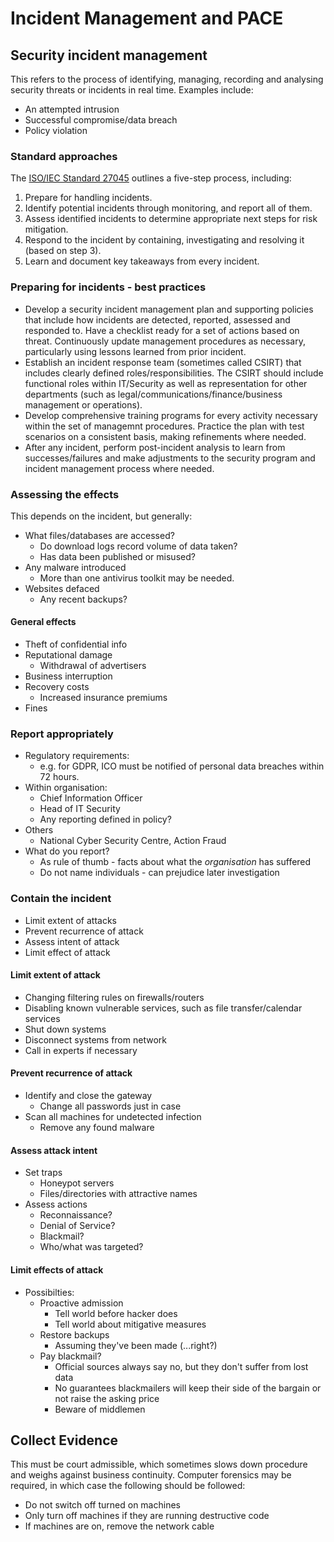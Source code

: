 # Incident Management and PACE

## Security incident management

This refers to the process of identifying, managing, recording and analysing security threats or incidents in real time. Examples include:
- An attempted intrusion
- Successful compromise/data breach
- Policy violation

### Standard approaches

The [ISO/IEC Standard 27045](http://www.iso27001security.com/html/27035.html) outlines a five-step process, including:
1) Prepare for handling incidents.
2) Identify potential incidents through monitoring, and report all of them.
3) Assess identified incidents to determine appropriate next steps for risk mitigation.
4) Respond to the incident by containing, investigating and resolving it (based on step 3).
5) Learn and document key takeaways from every incident.

### Preparing for incidents - best practices

- Develop a security incident management plan and supporting policies that include how incidents are detected, reported, assessed and responded to. Have a checklist ready for a set of actions based on threat. Continuously update management procedures as necessary, particularly using lessons learned from prior incident.
- Establish an incident response team (sometimes called CSIRT) that includes clearly defined roles/responsibilities. The CSIRT should include functional roles within IT/Security as well as representation for other departments (such as legal/communications/finance/business management or operations).
- Develop comprehensive training programs for every activity necessary within the set of managemnt procedures. Practice the plan with test scenarios on a consistent basis, making refinements where needed.
- After any incident, perform post-incident analysis to learn from successes/failures and make adjustments to the security program and incident management process where needed.

### Assessing the effects

This depends on the incident, but generally:
- What files/databases are accessed?
	- Do download logs record volume of data taken?
	- Has data been published or misused?
- Any malware introduced
	- More than one antivirus toolkit may be needed.
- Websites defaced
	- Any recent backups?

#### General effects
- Theft of confidential info
- Reputational damage
	- Withdrawal of advertisers
- Business interruption
- Recovery costs
	- Increased insurance premiums
- Fines

### Report appropriately
- Regulatory requirements:
	- e.g. for GDPR, ICO must be notified of personal data breaches within 72 hours.
- Within organisation:
	- Chief Information Officer
	- Head of IT Security
	- Any reporting defined in policy?
- Others
	- National Cyber Security Centre, Action Fraud
- What do you report?
	- As rule of thumb - facts about what the *organisation* has suffered
	- Do not name individuals - can prejudice later investigation

### Contain the incident
- Limit extent of attacks
- Prevent recurrence of attack
- Assess intent of attack
- Limit effect of attack

#### Limit extent of attack
- Changing filtering rules on firewalls/routers
- Disabling known vulnerable services, such as file transfer/calendar services
- Shut down systems
- Disconnect systems from network
- Call in experts if necessary


#### Prevent recurrence of attack
- Identify and close the gateway
	- Change all passwords just in case
- Scan all machines for undetected infection
	- Remove any found malware

#### Assess attack intent
- Set traps
	- Honeypot servers
	- Files/directories with attractive names
- Assess actions
	- Reconnaissance?
	- Denial of Service?
	- Blackmail?
	- Who/what was targeted?

#### Limit effects of attack
- Possibilties:
	- Proactive admission
		- Tell world before hacker does
		- Tell world about mitigative measures
	- Restore backups
		- Assuming they've been made (...right?)
	- Pay blackmail?
		- Official sources always say no, but they don't suffer from lost data
		- No guarantees blackmailers will keep their side of the bargain or not raise the asking price
		- Beware of middlemen

## Collect Evidence
This must be court admissible, which sometimes slows down procedure and weighs against business continuity. Computer forensics may be required, in which case the following should be followed:

- Do not switch off turned on machines
- Only turn off machines if they are running destructive code
- If machines are on, remove the network cable